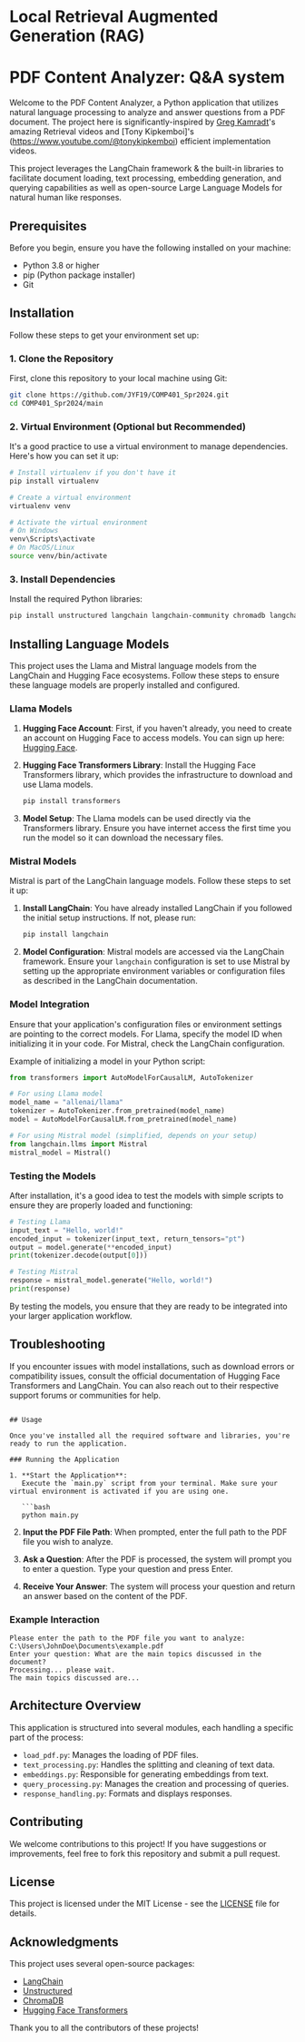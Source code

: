 # Local Retrieval Augmented Generation (RAG)
# PDF Content Analyzer: Q&A system

Welcome to the PDF Content Analyzer, a Python application that utilizes natural language processing to analyze and answer questions from a PDF document. The project here is significantly-inspired by [Greg Kamradt](https://community.fullstackretrieval.com/)'s amazing Retrieval videos and [Tony Kipkemboi]'s (https://www.youtube.com/@tonykipkemboi) efficient implementation videos.

This project leverages the LangChain framework & the built-in libraries to facilitate document loading, text processing, embedding generation, and querying capabilities as well as open-source Large Language Models for natural human like responses.

## Prerequisites

Before you begin, ensure you have the following installed on your machine:
- Python 3.8 or higher
- pip (Python package installer)
- Git

## Installation

Follow these steps to get your environment set up:

### 1. Clone the Repository

First, clone this repository to your local machine using Git:

```bash
git clone https://github.com/JYF19/COMP401_Spr2024.git
cd COMP401_Spr2024/main
```

### 2. Virtual Environment (Optional but Recommended)

It's a good practice to use a virtual environment to manage dependencies. Here's how you can set it up:

```bash
# Install virtualenv if you don't have it
pip install virtualenv

# Create a virtual environment
virtualenv venv

# Activate the virtual environment
# On Windows
venv\Scripts\activate
# On MacOS/Linux
source venv/bin/activate
```

### 3. Install Dependencies

Install the required Python libraries:

```bash
pip install unstructured langchain langchain-community chromadb langchain-text-splitters
```

## Installing Language Models

This project uses the Llama and Mistral language models from the LangChain and Hugging Face ecosystems. Follow these steps to ensure these language models are properly installed and configured.

### Llama Models

1. **Hugging Face Account**:
   First, if you haven't already, you need to create an account on Hugging Face to access models. You can sign up here: [Hugging Face](https://huggingface.co/join).

2. **Hugging Face Transformers Library**:
   Install the Hugging Face Transformers library, which provides the infrastructure to download and use Llama models.

   ```bash
   pip install transformers
   ```

3. **Model Setup**:
   The Llama models can be used directly via the Transformers library. Ensure you have internet access the first time you run the model so it can download the necessary files.

### Mistral Models

Mistral is part of the LangChain language models. Follow these steps to set it up:

1. **Install LangChain**:
   You have already installed LangChain if you followed the initial setup instructions. If not, please run:

   ```bash
   pip install langchain
   ```

2. **Model Configuration**:
   Mistral models are accessed via the LangChain framework. Ensure your `langchain` configuration is set to use Mistral by setting up the appropriate environment variables or configuration files as described in the LangChain documentation.

### Model Integration

Ensure that your application's configuration files or environment settings are pointing to the correct models. For Llama, specify the model ID when initializing it in your code. For Mistral, check the LangChain configuration.

Example of initializing a model in your Python script:

```python
from transformers import AutoModelForCausalLM, AutoTokenizer

# For using Llama model
model_name = "allenai/llama"
tokenizer = AutoTokenizer.from_pretrained(model_name)
model = AutoModelForCausalLM.from_pretrained(model_name)

# For using Mistral model (simplified, depends on your setup)
from langchain.llms import Mistral
mistral_model = Mistral()
```

### Testing the Models

After installation, it's a good idea to test the models with simple scripts to ensure they are properly loaded and functioning:

```python
# Testing Llama
input_text = "Hello, world!"
encoded_input = tokenizer(input_text, return_tensors="pt")
output = model.generate(**encoded_input)
print(tokenizer.decode(output[0]))

# Testing Mistral
response = mistral_model.generate("Hello, world!")
print(response)
```

By testing the models, you ensure that they are ready to be integrated into your larger application workflow.

## Troubleshooting

If you encounter issues with model installations, such as download errors or compatibility issues, consult the official documentation of Hugging Face Transformers and LangChain. You can also reach out to their respective support forums or communities for help.
```

## Usage

Once you've installed all the required software and libraries, you're ready to run the application.

### Running the Application

1. **Start the Application**:
   Execute the `main.py` script from your terminal. Make sure your virtual environment is activated if you are using one.

   ```bash
   python main.py
   ```

2. **Input the PDF File Path**:
   When prompted, enter the full path to the PDF file you wish to analyze.

3. **Ask a Question**:
   After the PDF is processed, the system will prompt you to enter a question. Type your question and press Enter.

4. **Receive Your Answer**:
   The system will process your question and return an answer based on the content of the PDF.

### Example Interaction

```plaintext
Please enter the path to the PDF file you want to analyze: C:\Users\JohnDoe\Documents\example.pdf
Enter your question: What are the main topics discussed in the document?
Processing... please wait.
The main topics discussed are...
```

## Architecture Overview

This application is structured into several modules, each handling a specific part of the process:

- `load_pdf.py`: Manages the loading of PDF files.
- `text_processing.py`: Handles the splitting and cleaning of text data.
- `embeddings.py`: Responsible for generating embeddings from text.
- `query_processing.py`: Manages the creation and processing of queries.
- `response_handling.py`: Formats and displays responses.

## Contributing

We welcome contributions to this project! If you have suggestions or improvements, feel free to fork this repository and submit a pull request.

## License

This project is licensed under the MIT License - see the [LICENSE](LICENSE) file for details.

## Acknowledgments

This project uses several open-source packages:
- [LangChain](https://github.com/hwchase17/langchain)
- [Unstructured](https://github.com/Unstructured-IO/unstructured)
- [ChromaDB](https://github.com/chroma-core/chroma)
- [Hugging Face Transformers](https://huggingface.co/transformers/)

Thank you to all the contributors of these projects!
```
